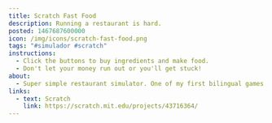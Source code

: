 ```yaml
---
title: Scratch Fast Food
description: Running a restaurant is hard.
posted: 1467687600000
icon: /img/icons/scratch-fast-food.png
tags: "#simulador #scratch"
instructions:
  - Click the buttons to buy ingredients and make food.
  - Don't let your money run out or you'll get stuck!
about:
  - Super simple restaurant simulator. One of my first bilingual games.
links:
  - text: Scratch
    link: https://scratch.mit.edu/projects/43716364/
---
```

<scratch url="https://scratch.mit.edu/projects/43716364/"></scratch>